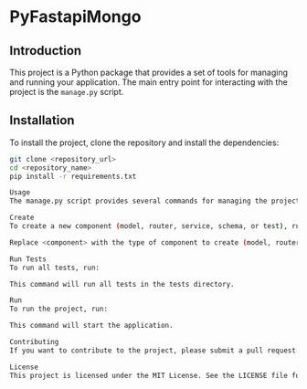 # PyFastapiMongo

## Introduction

This project is a Python package that provides a set of tools for managing and running your application. The main entry point for interacting with the project is the `manage.py` script.

## Installation

To install the project, clone the repository and install the dependencies:

```bash
git clone <repository_url>
cd <repository_name>
pip install -r requirements.txt

Usage
The manage.py script provides several commands for managing the project:

Create
To create a new component (model, router, service, schema, or test), run:

Replace <component> with the type of component to create (model, router, service, schema, or test), and <name> with the name of the component.

Run Tests
To run all tests, run:

This command will run all tests in the tests directory.

Run
To run the project, run:

This command will start the application.

Contributing
If you want to contribute to the project, please submit a pull request. All contributions are welcome!

License
This project is licensed under the MIT License. See the LICENSE file for more details.